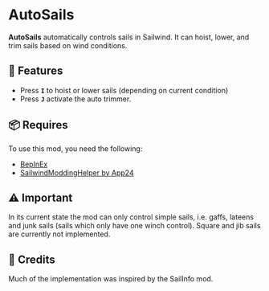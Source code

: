 # AutoSails

**AutoSails** automatically controls sails in Sailwind. It can hoist, lower, and trim sails based on wind conditions.

## 🔧 Features

* Press **`I`** to hoist or lower sails (depending on current condition)
* Press **`J`** activate the auto trimmer.

## 📦 Requires

To use this mod, you need the following:

* [BepInEx](https://github.com/BepInEx/BepInEx/releases) 
* [SailwindModdingHelper by App24](https://thunderstore.io/c/sailwind/p/App24/SailwindModdingHelper/) 


## ⚠️ Important

In its current state the mod can only control simple sails, i.e. gaffs, lateens and junk sails (sails which only have one winch control). Square and jib sails are currently not implemented.

## 🙏 Credits
Much of the implementation was inspired by the SailInfo mod.


